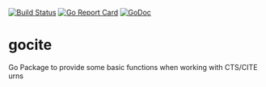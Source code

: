 [![Build Status](https://travis-ci.org/ThomasK81/gocite.svg?branch=master)](https://travis-ci.org/ThomasK81/gocite)
[![Go Report Card](https://goreportcard.com/badge/github.com/ThomasK81/gocite)](https://goreportcard.com/report/github.com/ThomasK81/gocite)
[![GoDoc](https://godoc.org/github.com/ThomasK81/gocite?status.svg)](https://godoc.org/github.com/ThomasK81/gocite)


# gocite
Go Package to provide some basic functions when working with CTS/CITE urns
